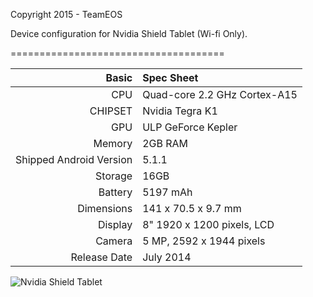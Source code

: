 Copyright 2015 - TeamEOS

Device configuration for Nvidia Shield Tablet (Wi-fi Only).

=====================================

Basic   | Spec Sheet
-------:|:-------------------------
CPU     | Quad-core 2.2 GHz Cortex-A15
CHIPSET | Nvidia Tegra K1
GPU     | ULP GeForce Kepler
Memory  | 2GB RAM
Shipped Android Version | 5.1.1
Storage | 16GB
Battery | 5197 mAh
Dimensions | 141 x 70.5 x 9.7 mm
Display | 8" 1920 x 1200 pixels, LCD
Camera  | 5 MP, 2592 х 1944 pixels
Release Date | July 2014


![Nvidia Shield Tablet](http://http://cdn1.xda-developers.com/devdb/deviceForum/screenshots/3454/20140820T055736.png "Nvidia Shield Tablet")
